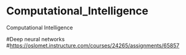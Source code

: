# Computational_Intelligence
Computational Intelligence

#Deep neural networks 
#https://oslomet.instructure.com/courses/24265/assignments/65857
